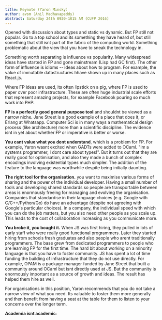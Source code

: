 ```yaml
---
title: Keynote (Yaron Minsky)
author: avsm (Anil Madhavapeddy)
abstract: Saturday 24th 0920-1015 AM (CUFP 2016)
---
```


Opened with discussion about types and static vs dynamic.  But FP still not
popular. Go to a top school and its something they have heard of, but still
something that still isnt part of the fabric of the computing world.  Something
problematic about the view that you have to sneak the technology in.

Something worth separating is influence vs popularity.  Many widespread ideas
have started in FP and gone mainstream (Lisp had GC first). The other form of
influence is idioms -- ideas about how to program.  For example, the value of
immutable datastructures hhave shown up in many places such as React.js.

Where FP ideas are used, its often lipstick on a pig, where FP is used to paper
over poor infrastructure.  These are often huge industrial scale efforts that
represent amazing projects, for example Facebook pouring so much work into PHP.

**FP is a perfectly good general purpose tool** and shouldnt be viewed as a
narrow niche. Jane Street is a good example of a place that does it, or Erlang
at Whatsapp. Computer Sci is in many ways a mathematical design process (like
architecture) more than a scientific discipline. The evidence isnt in yet about
whether FP or imperative is better or worse.

**You cant value what you dont understand**, which is a problem for FP.  For
example, Yaron wasnt excited when GADTs were added to OCaml. "Im a systems
programmer, I dont care about types!". But it turns out that they are really
good for optimisation, and also they made a bunch of complex encodings
involving existential types much simpler.  The addition of the feature to the
language was worthwhile despite being initially daunting.

**The right tool for the organisation.** you want to maximise various forms of
sharing and the power of the individual developer. Having a small number of
tools and developing shared standards so people are transportable between areas
is enormously freeing for managing and evolving the organisation. Companies
that standardise in their language choices (e.g. Google with C/C++/Python/Go)
do have an advantage (despite not agreeing with Google's particular choices).
In a company, the individual speed with which you can do the job matters, but
you also need other people as you scale up. This leads to the cost of
collaboration increasing as you communicate more.

**You broke it, you bought it.** When JS was first hiring, they pulled in lots
of early staff who were really good functional programmers.  Later they started
hiring from schools fresh graduates and also people who arent traditionally
programmers. The base grew from dedicated programmers to people who are
learning FP for the first time. The hard bit about working on a minority
language is that you have to foster community. JS has spent a lot of time
funding the building of infrastructure that they do not use directly.  For
example, OPAM is a package manager funded by Jane Street that built a community
around OCaml but isnt directly used at JS. But the community is enormously
important as a source of growth and ideas.  The result has helped them hire as
well.

For organisations in this position, Yaron recommends that you do not take a
narrow view of what you need. Its valuable to foster them more generally and
then benefit from having a seat at the table for them to listen to your
concerns over the longer term.

**Academia isnt academic**:
